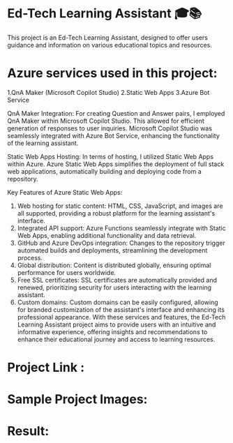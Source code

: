 # Ed-Tech Learning Assistant 🎓📚

This project is an Ed-Tech Learning Assistant, designed to offer users guidance and information on various educational topics and resources.

# Azure services used in this project:

1.QnA Maker (Microsoft Copilot Studio)
2.Static Web Apps
3.Azure Bot Service

QnA Maker Integration:
For creating Question and Answer pairs, I employed QnA Maker within Microsoft Copilot Studio. This allowed for efficient generation of responses to user inquiries. Microsoft Copilot Studio was seamlessly integrated with Azure Bot Service, enhancing the functionality of the learning assistant.

Static Web Apps Hosting:
In terms of hosting, I utilized Static Web Apps within Azure. Azure Static Web Apps simplifies the deployment of full stack web applications, automatically building and deploying code from a repository.

Key Features of Azure Static Web Apps:

1.	Web hosting for static content: HTML, CSS, JavaScript, and images are all supported, providing a robust platform for the learning assistant's interface.
2.	Integrated API support: Azure Functions seamlessly integrate with Static Web Apps, enabling additional functionality and data retrieval.
3.	GitHub and Azure DevOps integration: Changes to the repository trigger automated builds and deployments, streamlining the development process.
4.	Global distribution: Content is distributed globally, ensuring optimal performance for users worldwide.
5.	Free SSL certificates: SSL certificates are automatically provided and renewed, prioritizing security for users interacting with the learning assistant.
6.	Custom domains: Custom domains can be easily configured, allowing for branded customization of the assistant's interface and enhancing its professional appearance.
With these services and features, the Ed-Tech Learning Assistant project aims to provide users with an intuitive and informative experience, offering insights and recommendations to enhance their educational journey and access to learning resources.

# Project Link : 

# Sample Project Images:

# Result:
